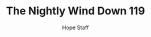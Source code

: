 ---
image: /assets/img/nwd/119_nwd_romans_8_14_erv.png
title: The Nightly Wind Down 119
categories:
  - The Nightly Wind Down
author: Hope Staff
notes: The Nightly Wind Down 119
embed: >-
  EMBED_GOES_HERE
transcript: >-
  SOME LINES OF TEXT START HERE
---